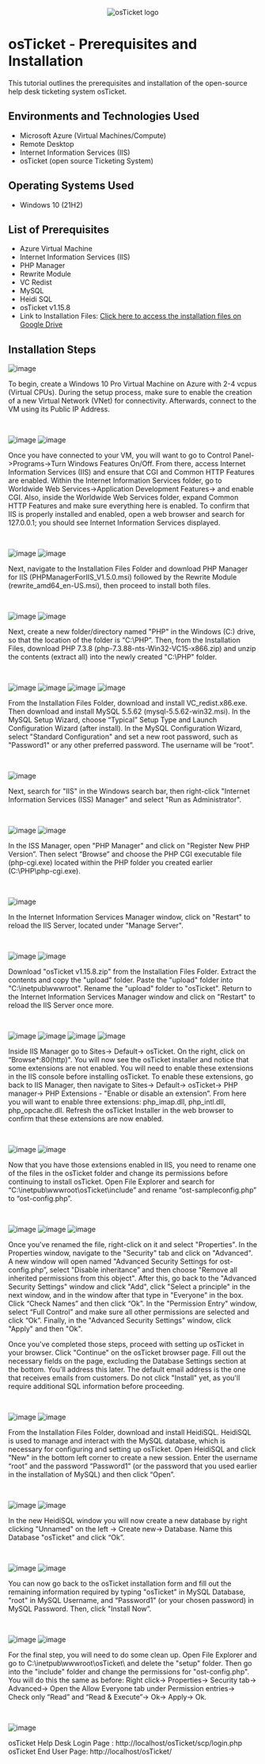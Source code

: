 <p align="center">
<img src="https://i.imgur.com/Clzj7Xs.png" alt="osTicket logo"/>
</p>

<h1>osTicket - Prerequisites and Installation</h1>
This tutorial outlines the prerequisites and installation of the open-source help desk ticketing system osTicket.<br />


<h2>Environments and Technologies Used</h2>

- Microsoft Azure (Virtual Machines/Compute)
- Remote Desktop
- Internet Information Services (IIS)
- osTicket (open source Ticketing System)

<h2>Operating Systems Used </h2>

- Windows 10</b> (21H2)

<h2>List of Prerequisites</h2>

- Azure Virtual Machine
- Internet Information Services (IIS)
- PHP Manager
- Rewrite Module
- VC Redist
- MySQL
- Heidi SQL
- osTicket v1.15.8
- Link to Installation Files: [Click here to access the installation files on Google Drive](https://drive.google.com/drive/u/0/folders/1APMfNyfNzcxZC6EzdaNfdZsUwxWYChf6)

<h2>Installation Steps</h2>

![image](https://github.com/jamstylr/osticket-prereqs/assets/159660523/312cc62c-2636-4ed2-add5-458bb9d8b015)
<p>
To begin, create a Windows 10 Pro Virtual Machine on Azure with 2-4 vcpus (Virtual CPUs). During the setup process, make sure to enable the creation of a new Virtual Network (VNet) for connectivity. Afterwards, connect to the VM using its Public IP Address.
</p>
<br />

![image](https://github.com/jamstylr/osticket-prereqs/assets/159660523/03ceae9f-0d76-4c49-8cfc-7d4fb80956c7)
![image](https://github.com/jamstylr/osticket-prereqs/assets/159660523/4b53ef8e-dba0-4e36-a84c-9111f236e26d)
<p>
Once you have connected to your VM, you will want to go to Control Panel->Programs->Turn Windows Features On/Off. From there, access Internet Information Services (IIS) and ensure that CGI and Common HTTP Features are enabled. Within the Internet Information Services folder, go to Worldwide Web Services->Application Development Features-> and enable CGI. Also, inside the Worldwide Web Services folder, expand Common HTTP Features and make sure everything here is enabled. To confirm that IIS is properly installed and enabled, open a web browser and search for 127.0.0.1; you should see Internet Information Services displayed.
</p>
<br />

![image](https://github.com/jamstylr/osticket-prereqs/assets/159660523/c10091d4-ae48-4d74-9531-bac7d732e294)
![image](https://github.com/jamstylr/osticket-prereqs/assets/159660523/52d68fde-0117-4f35-b6a3-0c38681ebe67)
<p>
Next, navigate to the Installation Files Folder and download PHP Manager for IIS (PHPManagerForIIS_V1.5.0.msi) followed by the Rewrite Module (rewrite_amd64_en-US.msi), then proceed to install both files.
</p>
<br />

![image](https://github.com/jamstylr/osticket-prereqs/assets/159660523/bc23a0fb-397d-44c7-96f3-c6d0ffbe789c)
![image](https://github.com/jamstylr/osticket-prereqs/assets/159660523/91866cb7-1cab-4b94-9f23-6b2e60def29a)
<p>
Next, create a new folder/directory named "PHP" in the Windows (C:) drive, so that the location of the folder is “C:\PHP”. Then, from the Installation Files, download PHP 7.3.8 (php-7.3.88-nts-Win32-VC15-x866.zip) and unzip the contents (extract all) into the newly created "C:\PHP" folder.
</p>
<br />

![image](https://github.com/jamstylr/osticket-prereqs/assets/159660523/35730c06-c11f-4742-93a3-34aab0aa706b)
![image](https://github.com/jamstylr/osticket-prereqs/assets/159660523/89a75de4-2dbe-43c0-bbb5-e83a82ad061e)
![image](https://github.com/jamstylr/osticket-prereqs/assets/159660523/21a71271-1006-4d64-87c3-277134880aac)
![image](https://github.com/jamstylr/osticket-prereqs/assets/159660523/27688437-6a9c-4f1a-8954-a9b582072fbe)
<p>
From the Installation Files Folder, download and install VC_redist.x86.exe. Then download and install MySQL 5.5.62 (mysql-5.5.62-win32.msi). In the MySQL Setup Wizard, choose “Typical” Setup Type and Launch Configuration Wizard (after install). In the MySQL Configuration Wizard, select "Standard Configuration" and set a new root password, such as "Password1" or any other preferred password. The username will be “root”.
</p>
<br />

![image](https://github.com/jamstylr/osticket-prereqs/assets/159660523/ff5cccfc-7080-4726-b18b-b636a612affa)
<p>
Next, search for "IIS" in the Windows search bar, then right-click "Internet Information Services (ISS) Manager" and select "Run as Administrator".
</p>
<br />

![image](https://github.com/jamstylr/osticket-prereqs/assets/159660523/a49ebfc7-7bbd-442d-8030-da07ba9bef06)
![image](https://github.com/jamstylr/osticket-prereqs/assets/159660523/88158ba9-6c2d-480f-a6d3-4cdcd15688ed)
<p>
In the ISS Manager, open "PHP Manager" and click on "Register New PHP Version”. Then select “Browse” and choose the PHP CGI executable file (php-cgi.exe) located within the PHP folder you created earlier (C:\PHP\php-cgi.exe).
</p>
<br />

![image](https://github.com/jamstylr/osticket-prereqs/assets/159660523/9e4341a4-07fa-40c3-8c39-6c4988a8515f)
<p>
In the Internet Information Services Manager window, click on "Restart" to reload the IIS Server, located under "Manage Server".
</p>
<br />

![image](https://github.com/jamstylr/osticket-prereqs/assets/159660523/075d07a1-045f-4dcc-bda1-c16b27d2fcce)
![image](https://github.com/jamstylr/osticket-prereqs/assets/159660523/19ef1a79-efa4-4f2b-b956-bda4c6787ad5)
<p>
Download "osTicket v1.15.8.zip" from the Installation Files Folder. Extract the contents and copy the "upload" folder. Paste the "upload" folder into "C:\inetpub\wwwroot". Rename the "upload" folder to "osTicket". Return to the Internet Information Services Manager window and click on "Restart" to reload the IIS Server once more.
</p>
<br />

![image](https://github.com/jamstylr/osticket-prereqs/assets/159660523/458cf518-5a75-4535-8f2c-907267e95657)
![image](https://github.com/jamstylr/osticket-prereqs/assets/159660523/8c276b5b-6e43-4826-bc85-2380af1d0070)
![image](https://github.com/jamstylr/osticket-prereqs/assets/159660523/c212cb1d-d09c-4e67-9b00-1aa2068ef6b9)
![image](https://github.com/jamstylr/osticket-prereqs/assets/159660523/a19e3718-565b-4665-8180-bb6b87c47194)
<p>
Inside IIS Manager go to Sites-> Default-> osTicket. On the right, click on “Browse*:80(http)". You will now see the osTicket installer and notice that some extensions are not enabled. You will need to enable these extensions in the IIS console before installing osTicket. To enable these extensions, go back to IIS Manager, then navigate to Sites-> Default-> osTicket-> PHP manager-> PHP Extensions - "Enable or disable an extension”. From here you will want to enable three extensions: php_imap.dll, php_intl.dll, php_opcache.dll. Refresh the osTicket Installer in the web browser to confirm that these extensions are now enabled.
</p>
<br />

![image](https://github.com/jamstylr/osticket-prereqs/assets/159660523/57092c6a-a873-4ef9-8273-9f0cbf3ce48d)
![image](https://github.com/jamstylr/osticket-prereqs/assets/159660523/acdddde9-9a3d-4c71-bc29-34c405562316)
<p>
Now that you have those extensions enabled in IIS, you need to rename one of the files in the osTicket folder and change its permissions before continuing to install osTicket. Open File Explorer and search for “C:\inetpub\wwwroot\osTicket\include” and rename “ost-sampleconfig.php” to “ost-config.php”.
</p>
<br />

![image](https://github.com/jamstylr/osticket-prereqs/assets/159660523/c43bcf2d-b30a-4e57-ab35-3b697af09145)
![image](https://github.com/jamstylr/osticket-prereqs/assets/159660523/6ccffc10-42e1-4cd7-be77-210811e49ef4)
![image](https://github.com/jamstylr/osticket-prereqs/assets/159660523/bc9af290-a436-4a45-bae4-971f471c8604)
<p>
Once you've renamed the file, right-click on it and select "Properties". In the Properties window, navigate to the "Security" tab and click on "Advanced". A new window will open named "Advanced Security Settings for ost-config.php”, select "Disable inheritance” and then choose "Remove all inherited permissions from this object". After this, go back to the "Advanced Security Settings" window and click "Add", click "Select a principle" in the next window, and in the window after that type in "Everyone" in the box. Click “Check Names” and then click “Ok”. In the "Permission Entry" window, select “Full Control” and make sure all other permissions are selected and click “Ok”. Finally, in the "Advanced Security Settings" window, click "Apply" and then "Ok".
</p>

<p>
Once you've completed those steps, proceed with setting up osTicket in your browser. Click "Continue" on the osTicket browser page. Fill out the necessary fields on the page, excluding the Database Settings section at the bottom. You'll address this later. The default email address is the one that receives emails from customers. Do not click "Install" yet, as you'll require additional SQL information before proceeding.
</p>
<br />

![image](https://github.com/jamstylr/osticket-prereqs/assets/159660523/5183b002-1419-4b4c-8f67-30dfcf6f51c2)
![image](https://github.com/jamstylr/osticket-prereqs/assets/159660523/effef053-57e7-491c-88fd-c6e447309e8f)
<p>
From the Installation Files Folder, download and install HeidiSQL. HeidiSQL is used to manage and interact with the MySQL database, which is necessary for configuring and setting up osTicket. Open HeidiSQL and click "New" in the bottom left corner to create a new session. Enter the username “root” and the password “Password1” (or the password that you used earlier in the installation of MySQL) and then click “Open”.
</p>
<br />

![image](https://github.com/jamstylr/osticket-prereqs/assets/159660523/48203bc6-8450-461e-8388-c1ee1042fe00)
![image](https://github.com/jamstylr/osticket-prereqs/assets/159660523/7839efb5-ca52-4edc-963b-9dfbe7417d2e)
<p>
In the new HeidiSQL window you will now create a new database by right clicking "Unnamed" on the left -> Create new-> Database. Name this Database "osTicket" and click “Ok”.
</p>
<br />

![image](https://github.com/jamstylr/osticket-prereqs/assets/159660523/0651534b-2bca-42be-868e-86e129ea584b)
![image](https://github.com/jamstylr/osticket-prereqs/assets/159660523/632ebb73-ab0b-43e3-bc48-ed01fc28ef3b)
<p>
You can now go back to the osTicket installation form and fill out the remaining information required by typing "osTicket" in MySQL Database, "root" in MySQL Username, and “Password1" (or your chosen password) in MySQL Password. Then, click "Install Now”.
</p>
<br />

![image](https://github.com/jamstylr/osticket-prereqs/assets/159660523/7a66aaab-0682-4669-a215-373d9e886840)
![image](https://github.com/jamstylr/osticket-prereqs/assets/159660523/73aa1372-45ce-43b8-a206-02af6938ab25)
<p>
For the final step, you will need to do some clean up. Open File Explorer and go to C:\inetpub\wwwroot\osTicket\ and delete the "setup" folder. Then go into the "include" folder and change the permissions for "ost-config.php". You will do this the same as before: Right click-> Properties-> Security tab-> Advanced-> Open the Allow Everyone tab under Permission entries-> Check only “Read” and “Read & Execute”-> Ok-> Apply-> Ok.
</p>
<br />

![image](https://github.com/jamstylr/osticket-prereqs/assets/159660523/939df60a-4c02-4d30-a5be-76c11edf54f7)
<p>
osTicket Help Desk Login Page : http://localhost/osTicket/scp/login.php 
osTicket End User Page: http://localhost/osTicket/
</p>
<br />
